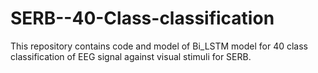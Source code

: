 # SERB--40-Class-classification
This repository contains code and model of Bi_LSTM model for 40 class classification of EEG signal against visual stimuli for SERB.
